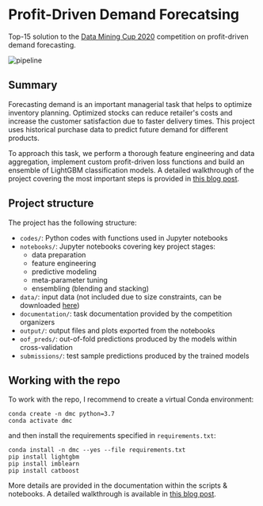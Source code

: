 # Profit-Driven Demand Forecatsing

Top-15 solution to the [Data Mining Cup 2020](https://www.data-mining-cup.com) competition on profit-driven demand forecasting.

![pipeline](https://kozodoi.me/images/copied_from_nb/images/fig_partitioning.png)


## Summary

Forecasting demand is an important managerial task that helps to optimize inventory planning. Optimized stocks can reduce retailer's costs and increase the customer satisfaction due to faster delivery times. This project uses historical purchase data to predict future demand for different products.

To approach this task, we perform a thorough feature engineering and data aggregation, implement custom profit-driven loss functions and build an ensemble of LightGBM classification models. A detailed walkthrough of the project covering the most important steps is provided in [this blog post](https://kozodoi.me/python/time%20series/demand%20forecasting/competitions/2020/07/27/demand-forecasting.html).


## Project structure

The project has the following structure:
- `codes/`: Python codes with functions used in Jupyter notebooks
- `notebooks/`: Jupyter notebooks covering key project stages:
    - data preparation
    - feature engineering
    - predictive modeling
    - meta-parameter tuning
    - ensembling (blending and stacking)
- `data/`: input data (not included due to size constraints, can be downloaded [here](https://www.data-mining-cup.com/dmc-2020/))
- `documentation/`: task documentation provided by the competition organizers
- `output/`: output files and plots exported from the notebooks
- `oof_preds/`: out-of-fold predictions produced by the models within cross-validation
- `submissions/`: test sample predictions produced by the trained models


## Working with the repo

To work with the repo, I recommend to create a virtual Conda environment:

```
conda create -n dmc python=3.7
conda activate dmc
```

and then install the requirements specified in `requirements.txt`:

```
conda install -n dmc --yes --file requirements.txt
pip install lightgbm
pip install imblearn
pip install catboost
```

More details are provided in the documentation within the scripts & notebooks. A detailed walkthrough is available in [this blog post](https://kozodoi.me/python/time%20series/demand%20forecasting/competitions/2020/07/27/demand-forecasting.html).
